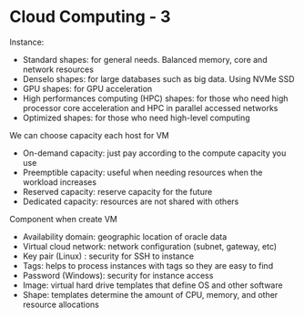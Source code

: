 # Cloud Computing - 3

Instance: 
- Standard shapes: for general needs. Balanced memory, core and network resources
- DenseIo shapes: for large databases such as big data. Using NVMe SSD
- GPU shapes: for GPU acceleration
- High performances computing (HPC) shapes: for those who need high processor core acceleration and HPC in parallel accessed networks
- Optimized shapes: for those who need high-level computing

We can choose capacity each host for VM
- On-demand capacity: just pay according to the compute capacity you use
- Preemptible capacity: useful when needing resources when the workload increases
- Reserved capacity: reserve capacity for the future
- Dedicated capacity: resources are not shared with others

Component when create VM
- Availability domain: geographic location of oracle data
- Virtual cloud network: network configuration (subnet, gateway, etc)
- Key pair (Linux) : security for SSH to instance
- Tags: helps to process instances with tags so they are easy to find
- Password (Windows): security for instance access
- Image: virtual hard drive templates that define OS and other software
- Shape: templates determine the amount of CPU, memory, and other resource allocations
